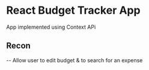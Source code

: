 # React Budget Tracker App 

App implemented using Context APi

## Recon
-- Allow user to edit budget & to search for an expense